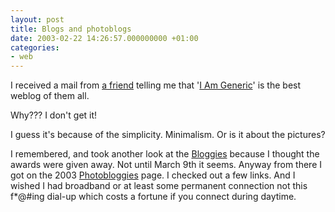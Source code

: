 ```yaml
---
layout: post
title: Blogs and photoblogs
date: 2003-02-22 14:26:57.000000000 +01:00
categories:
- web
---
```

I received a mail from <a href="http://www.triggerfinger.ro/lmarin/" title="He gave up having his personal space on the Web. Wanker! :-)">a friend</a> telling me that '<a href="http://www.iamgeneric.com/">I Am Generic</a>' is the best weblog of them all.

Why??? I don't get it!

I guess it's because of the simplicity. Minimalism. Or is it about the pictures?

I remembered, and took another look at the <a href="http://www.fairvue.com/?feature=awards2003" title="The third annual Weblog awards">Bloggies</a> because I thought the awards were given away. Not until March 9th it seems. Anyway from there I got on the 2003 <a href="http://www.photojunkie.org/photobloggies/" title="These are even better than the Bloggies!">Photobloggies</a> page. I checked out a few links. And I wished I had broadband or at least some permanent connection not this f*@#ing dial-up which costs a fortune if you connect during daytime.

